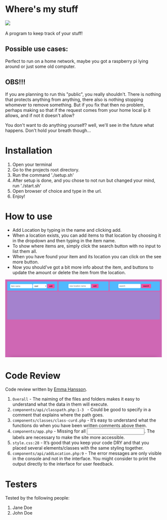 # Where's my stuff

<img src="misc/fizzybubblech.gif">


A program to keep track of your stuff!

## Possible use cases:

Perfect to run on a home network, maybe you got a raspberry pi lying around or just some old computer.


## OBS!!!

If you are planning to run this "public", you really shouldn't. There is nothing that protects anything
from anything, there also is nothing stopping whomever to remove something. But if you fix that then
no problem, perhaps making so that if the request comes from your home local ip it allows, and if not it
doesn't allow?

You don't want to do anything yourself?
well, we'll see in the future what happens. Don't hold your breath though...

# Installation

1. Open your terminal
2. Go to the projects root directory.
3. Run the command './setup.sh'
4. After setup is done, and you chose to not run but changed your mind, run './start.sh'
5. Open browser of choice and type in the url.
6. Enjoy!

# How to use

* Add Location by typing in the name and clicking add.
* When a location exists, you can add items to that location by choosing it in the dropdown and then typing in the item name.
* To show where items are, simply click the search button with no input to list them all.
* When you have found your item and its location you can click on the see more button.
* Now you should've got a bit more info about the item, and buttons to update the amount or delete the item from the location.

<img src="misc/screenshot.jpg">

# Code Review

Code review written by [Emma Hansson](https://github.com/h-emma).

1. `Overall` - The naiming of the files and folders makes it easy to understand what the data in them will execute.
2. `components/api/classpath.php:1-3 ` - Could be good to specify in a comment that explains where the path goes.
3. `components/classes/class-curd.php` - It’s easy to understand what the functions do when you have been written comments above them.
4. `components/app.php` - Missing <label> for all <input>. The labels are necessary to make the site more accessible.
5. `style.css:28` - It’s good that you keep your code DRY and that you placed several elements/classes with the same styling together.
6. `components/api/addLocation.php:9` - The error messages are only visible in the console and not in the interface. You might consider to print the output directly to the interface for user feedback.

# Testers

Tested by the following people:

1. Jane Doe
2. John Doe
